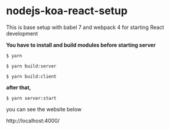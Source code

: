 # nodejs-koa-react-setup
This is base setup with babel 7 and webpack 4 for starting React development

**You have to install and build modules before starting server**
```
$ yarn
```
```
$ yarn build:server
```
```
$ yarn build:client
```

**after that,**
```
$ yarn server:start
```

you can see the website below

http://localhost:4000/
